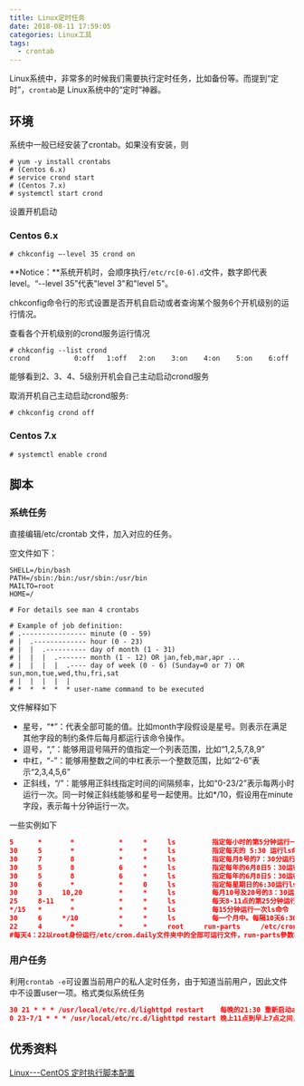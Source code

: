 ```yaml
---
title: Linux定时任务
date: 2018-08-11 17:59:05
categories: Linux工具
tags:
  - crontab
---
```


Linux系统中，非常多的时候我们需要执行定时任务，比如备份等。而提到“定时”，`crontab`是 Linux系统中的“定时”神器。

## 环境
<!--more-->
系统中一般已经安装了crontab。如果没有安装，则

```shell
# yum -y install crontabs
# (Centos 6.x)
# service crond start
# (Centos 7.x)
# systemctl start crond
```

设置开机启动

### Centos 6.x

```shell
# chkconfig –-level 35 crond on
```

**Notice：**系统开机时，会顺序执行`/etc/rc[0-6].d`文件，数字即代表level。“--level 35”代表"level 3"和"level 5"。

chkconfig命令行的形式设置是否开机自启动或者查询某个服务6个开机级别的运行情况。

查看各个开机级别的crond服务运行情况 

```shell
# chkconfig --list crond
crond          	0:off	1:off	2:on	3:on	4:on	5:on	6:off
```

能够看到2、3、4、5级别开机会自己主动启动crond服务 

取消开机自己主动启动crond服务: 

```shell
# chkconfig crond off
```



### Centos 7.x

```shell
# systemctl enable crond
```

## 脚本

### 系统任务

直接编辑/etc/crontab 文件，加入对应的任务。

空文件如下：

```
SHELL=/bin/bash
PATH=/sbin:/bin:/usr/sbin:/usr/bin
MAILTO=root
HOME=/

# For details see man 4 crontabs

# Example of job definition:
# .---------------- minute (0 - 59)
# |  .------------- hour (0 - 23)
# |  |  .---------- day of month (1 - 31)
# |  |  |  .------- month (1 - 12) OR jan,feb,mar,apr ...
# |  |  |  |  .---- day of week (0 - 6) (Sunday=0 or 7) OR sun,mon,tue,wed,thu,fri,sat
# |  |  |  |  |
# *  *  *  *  * user-name command to be executed
```

文件解释如下

- 星号，“\*”：代表全部可能的值。比如month字段假设是星号。则表示在满足其他字段的制约条件后每月都运行该命令操作。
- 逗号，“,”：能够用逗号隔开的值指定一个列表范围，比如“1,2,5,7,8,9”
- 中杠，“-”：能够用整数之间的中杠表示一个整数范围，比如“2-6”表示“2,3,4,5,6”
- 正斜线，“/”：能够用正斜线指定时间的间隔频率，比如“0-23/2”表示每两小时运行一次。同一时候正斜线能够和星号一起使用。比如*/10，假设用在minute字段，表示每十分钟运行一次。

一些实例如下

```json
5      *       *           *     *     ls         指定每小时的第5分钟运行一次ls命令
30     5       *           *     *     ls         指定每天的 5:30 运行ls命令
30     7       8           *     *     ls         指定每月8号的7：30分运行ls命令
30     5       8           6     *     ls         指定每年的6月8日5：30运行ls命令
30     5       8           6     *     ls         指定每年的6月8日5：30运行ls命令
30     6       *           *     0     ls         指定每星期日的6:30运行ls命令
30     3     10,20         *     *     ls         每月10号及20号的3：30运行ls命令
25     8-11    *           *     *     ls         每天8-11点的第25分钟运行ls命令
*/15   *       *           *     *     ls         每15分钟运行一次ls命令
30     6     */10          *     *     ls         每一个月中。每隔10天6:30运行一次ls命令
22     4       *           *     *     root     run-parts     /etc/cron.daily
#每天4：22以root身份运行/etc/cron.daily文件夹中的全部可运行文件，run-parts參数表示。运行后面文件夹中的全部可运行文件。
```

### 用户任务

利用`crontab -e`可设置当前用户的私人定时任务，由于知道当前用户，因此文件中不设置user一项。格式类似系统任务

```json
30 21 * * * /usr/local/etc/rc.d/lighttpd restart	每晚的21:30 重新启动apache
0 23-7/1 * * * /usr/local/etc/rc.d/lighttpd restart	晚上11点到早上7点之间，每隔一小时重新启动apache
```

## 优秀资料

[Linux---CentOS 定时执行脚本配置](https://www.cnblogs.com/yjbjingcha/p/7006983.html)







